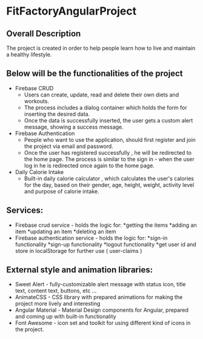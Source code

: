 # FitFactoryAngularProject
## Overall Description
The project is created in order to help people learn how to live and maintain a healthy lifestyle. 
## Below will be the functionalities of the project
* Firebase CRUD
  * Users can create, update, read and delete their own diets and workouts.
  * The process includes a dialog container which holds the form for inserting the desired data.
  * Once the data is successfully inserted, the user gets a custom alert message, showing a success message.
* Firebase Authentication
  * People who want to use the application, should first register and join the project via email and password.
  * Once the user has registered successfully , he will be redirected to the home page. The process is similar to the sign in - when the user log in he is redirected once again to the home page.
* Daily Calorie Intake
  * Built-in daily calorie calculator , which calculates the user's calories for the day, based on their gender, age, height, weight, activity level and purpose of calorie intake.
## Services:
* Firebase crud service - holds the logic for:
  *getting the items
  *adding an item
  *updating an item
  *deleting an item
* Firebase authentication service - holds the logic for:
  *sign-in functionality
  *sign-up functionality
  *logout functionality
  *get user id and store in localStorage for further use ( user-claims )
## External style and animation libraries:
* Sweet Alert - fully-customizable alert message with status icon, title text, content text, buttons, etc ...
* AnimateCSS - CSS library with prepared animations for making the project more lively and interesting
* Angular Material - Material Design components for Angular, prepared and coming up with built-in functionality 
* Font Awesome -  icon set and toolkit for using different kind of icons in the project.
